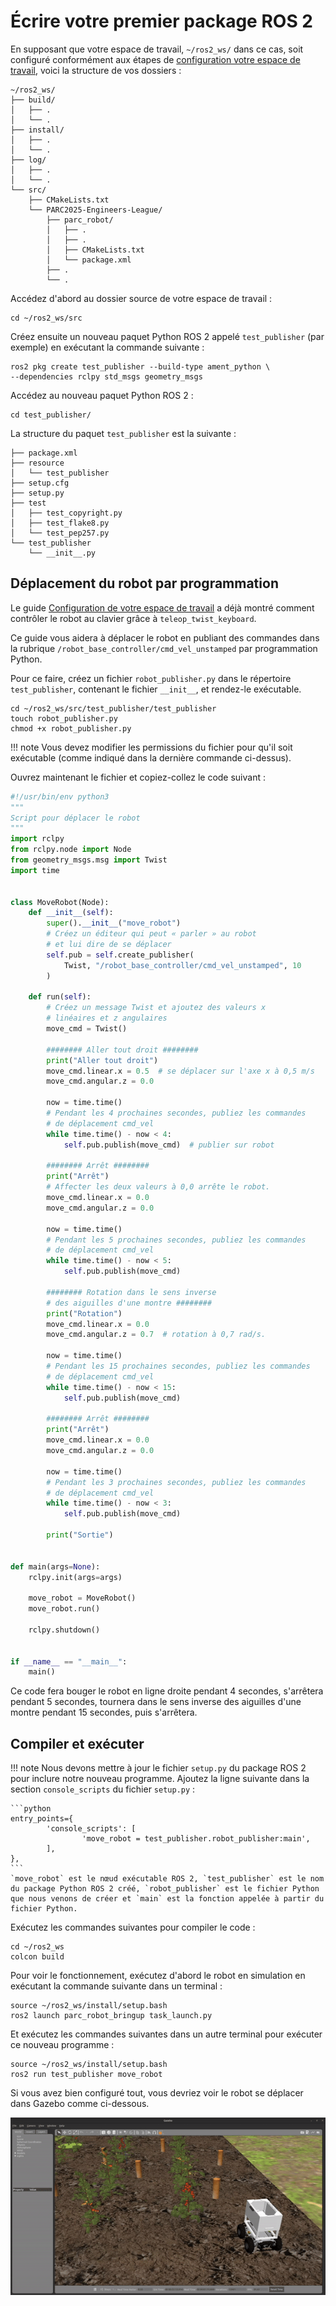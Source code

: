 # Écrire votre premier package ROS 2

En supposant que votre espace de travail, `~/ros2_ws/` dans ce cas, soit configuré conformément aux étapes de [configuration votre espace de travail](../getting-started-tutorials/setting-up-your-workspace.fr.md), voici la structure de vos dossiers :

```
~/ros2_ws/
├── build/
│   ├── .
│   └── .
├── install/
│   ├── .
│   └── .
├── log/
│   ├── .
│   └── .
└── src/
    ├── CMakeLists.txt
    └── PARC2025-Engineers-League/
        ├── parc_robot/
        │   ├── .
        │   ├── .
        │   ├── CMakeLists.txt
        │   └── package.xml
        ├── .
        └── .
```

Accédez d'abord au dossier source de votre espace de travail :
```shell
cd ~/ros2_ws/src
```

Créez ensuite un nouveau paquet Python ROS 2 appelé `test_publisher` (par exemple) en exécutant la commande suivante :
```shell
ros2 pkg create test_publisher --build-type ament_python \
--dependencies rclpy std_msgs geometry_msgs
```

Accédez au nouveau paquet Python ROS 2 :

```shell
cd test_publisher/
```

La structure du paquet `test_publisher` est la suivante :

```
├── package.xml
├── resource
│   └── test_publisher
├── setup.cfg
├── setup.py
├── test
│   ├── test_copyright.py
│   ├── test_flake8.py
│   └── test_pep257.py
└── test_publisher
    └── __init__.py
```

## Déplacement du robot par programmation

Le guide [Configuration de votre espace de travail](../getting-started-tutorials/setting-up-your-workspace.fr.md) a déjà montré comment contrôler le robot au clavier grâce à `teleop_twist_keyboard`.

Ce guide vous aidera à déplacer le robot en publiant des commandes dans la rubrique `/robot_base_controller/cmd_vel_unstamped` par programmation Python.

Pour ce faire, créez un fichier `robot_publisher.py` dans le répertoire `test_publisher`, contenant le fichier `__init__`, et rendez-le exécutable.

```shell
cd ~/ros2_ws/src/test_publisher/test_publisher
touch robot_publisher.py
chmod +x robot_publisher.py
```

!!! note
    Vous devez modifier les permissions du fichier pour qu'il soit exécutable (comme indiqué dans la dernière commande ci-dessus).

Ouvrez maintenant le fichier et copiez-collez le code suivant :


```python
#!/usr/bin/env python3
"""
Script pour déplacer le robot
"""
import rclpy
from rclpy.node import Node
from geometry_msgs.msg import Twist
import time


class MoveRobot(Node):
    def __init__(self):
        super().__init__("move_robot")
        # Créez un éditeur qui peut « parler » au robot 
        # et lui dire de se déplacer
        self.pub = self.create_publisher(
            Twist, "/robot_base_controller/cmd_vel_unstamped", 10
        )

    def run(self):
        # Créez un message Twist et ajoutez des valeurs x 
        # linéaires et z angulaires
        move_cmd = Twist()

        ######## Aller tout droit ########
        print("Aller tout droit")
        move_cmd.linear.x = 0.5  # se déplacer sur l'axe x à 0,5 m/s
        move_cmd.angular.z = 0.0

        now = time.time()
        # Pendant les 4 prochaines secondes, publiez les commandes 
        # de déplacement cmd_vel
        while time.time() - now < 4:
            self.pub.publish(move_cmd)  # publier sur robot
            
        ######## Arrêt ########
        print("Arrêt")
        # Affecter les deux valeurs à 0,0 arrête le robot.
        move_cmd.linear.x = 0.0
        move_cmd.angular.z = 0.0 

        now = time.time()
        # Pendant les 5 prochaines secondes, publiez les commandes 
        # de déplacement cmd_vel
        while time.time() - now < 5:
            self.pub.publish(move_cmd)

        ######## Rotation dans le sens inverse 
        # des aiguilles d'une montre ########
        print("Rotation")
        move_cmd.linear.x = 0.0
        move_cmd.angular.z = 0.7  # rotation à 0,7 rad/s.

        now = time.time()
        # Pendant les 15 prochaines secondes, publiez les commandes 
        # de déplacement cmd_vel
        while time.time() - now < 15:
            self.pub.publish(move_cmd)

        ######## Arrêt ########
        print("Arrêt")
        move_cmd.linear.x = 0.0
        move_cmd.angular.z = 0.0

        now = time.time()
        # Pendant les 3 prochaines secondes, publiez les commandes 
        # de déplacement cmd_vel
        while time.time() - now < 3:
            self.pub.publish(move_cmd)

        print("Sortie")


def main(args=None):
    rclpy.init(args=args)

    move_robot = MoveRobot()
    move_robot.run()

    rclpy.shutdown()


if __name__ == "__main__":
    main()
```

Ce code fera bouger le robot en ligne droite pendant 4 secondes, s'arrêtera pendant 5 secondes, tournera dans le sens inverse des aiguilles d'une montre pendant 15 secondes, puis s'arrêtera.

## Compiler et exécuter

!!! note 
    Nous devons mettre à jour le fichier `setup.py` du package ROS 2 pour inclure notre nouveau programme. Ajoutez la ligne suivante dans la section `console_scripts` du fichier `setup.py` :

    ```python
    entry_points={
            'console_scripts': [
                    'move_robot = test_publisher.robot_publisher:main',
            ],
    },
    ```
    `move_robot` est le nœud exécutable ROS 2, `test_publisher` est le nom du package Python ROS 2 créé, `robot_publisher` est le fichier Python que nous venons de créer et `main` est la fonction appelée à partir du fichier Python.

Exécutez les commandes suivantes pour compiler le code :

```shell
cd ~/ros2_ws
colcon build
```

Pour voir le fonctionnement, exécutez d'abord le robot en simulation en exécutant la commande suivante dans un terminal :

```shell
source ~/ros2_ws/install/setup.bash
ros2 launch parc_robot_bringup task_launch.py
```

Et exécutez les commandes suivantes dans un autre terminal pour exécuter ce nouveau programme :

```shell
source ~/ros2_ws/install/setup.bash
ros2 run test_publisher move_robot
```

Si vous avez bien configuré tout, vous devriez voir le robot se déplacer dans Gazebo comme ci-dessous.

![publisher demo](assets/getting_started_demo.gif)